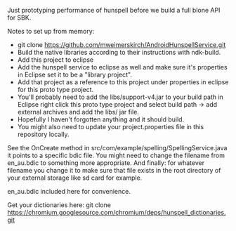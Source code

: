 Just prototyping performance of hunspell before we build a full blone
API for SBK.

Notes to set up from memory:
- git clone https://github.com/mweimerskirch/AndroidHunspellService.git
- Build the native libraries according to their instructions with
  ndk-build.
- Add this project to eclipse
- Add the hunspell service to eclipse as well and make sure it's
properties in Eclipse set it to be a "library project".
- Add that project as a reference to this project under properties in
eclipse for this proto type project.
- You'll probably need to add the libs/support-v4.jar to your build path
in Eclipse right click this proto type project and select build path ->
add external archives and add the libs/ jar file.
- Hopefully I haven't forgotten anything and it should build.
- You might also need to update your project.properties file in this
repository locally.

See the OnCreate method in
src/com/example/spelling/SpellingService.java it points to a specific
bdic file. You might need to change the filename from en_au.bdic to
something more appropriate.
And finally: for whatever filename you change it to make sure that file
exists in the root directory of your external storage like sd card for
example.

en_au.bdic included here for convenience.

Get your dictionaries here:
git clone https://chromium.googlesource.com/chromium/deps/hunspell_dictionaries.git

